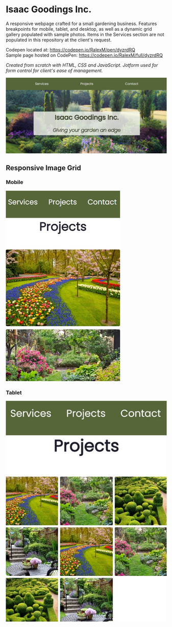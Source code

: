 # Isaac Goodings Inc.

A responsive webpage crafted for a small gardening business. Features breakpoints for mobile, tablet, and desktop, as well as a dynamic grid gallery populated with sample photos. Items in the Services section are not populated in this repository at the client's request.

Codepen located at: https://codepen.io/RalexM/pen/dyzrdRQ
<br>Sample page hosted on CodePen: https://codepen.io/RalexM/full/dyzrdRQ

<em>Created from scratch with HTML, CSS and JavaScript. Jotform used for form control for client's ease of management.</em>

![Desktop view](https://github.com/a-muns/GardeningWebpage/blob/33dd0db29d0308e3b6a5470667412a983c8c6d03/photos/WebMain.jpg)

## Responsive Image Grid
### Mobile
![Projects grid on mobile](https://github.com/a-muns/GardeningWebpage/blob/33dd0db29d0308e3b6a5470667412a983c8c6d03/photos/MobileProjects.jpg)
### Tablet
![Projects grid on tablet](https://github.com/a-muns/GardeningWebpage/blob/10448c7364917ee736b00b7b5fce61508573c33a/photos/TabletProjects.jpg)
